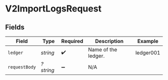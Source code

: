 # V2ImportLogsRequest


## Fields

| Field               | Type                | Required            | Description         | Example             |
| ------------------- | ------------------- | ------------------- | ------------------- | ------------------- |
| `ledger`            | *string*            | :heavy_check_mark:  | Name of the ledger. | ledger001           |
| `requestBody`       | *?string*           | :heavy_minus_sign:  | N/A                 |                     |